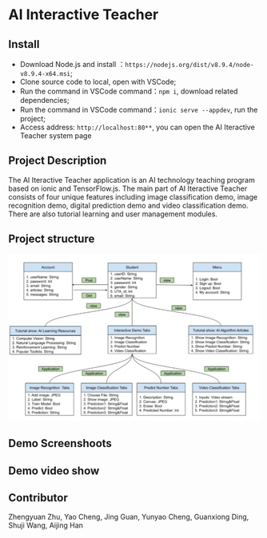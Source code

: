 # AI Interactive Teacher

## Install

- Download Node.js and install ：`https://nodejs.org/dist/v8.9.4/node-v8.9.4-x64.msi`;
- Clone source code to local, open with VSCode;
- Run the command in VSCode command：`npm i`, download related dependencies;
- Run the command in VSCode command：`ionic serve --appdev`, run the project;
- Access address: `http://localhost:80**`, you can open the AI Iteractive Teacher system page

## Project Description

The AI ​​Iteractive Teacher application is an AI technology teaching program based on ionic and TensorFlow.js. The main part of AI Iteractive Teacher consists of four unique features including image classification demo, image recognition demo, digital prediction demo and video classification demo. There are also tutorial learning and user management modules.

## Project structure

![project struct](./src/assets/img/readme-proj-structure.png)

## Demo Screenshoots

## Demo video show

## Contributor
Zhengyuan Zhu, Yao Cheng, Jing Guan, Yunyao Cheng, Guanxiong Ding, Shuji Wang, Aijing Han